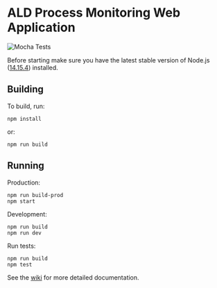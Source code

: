 # ALD Process Monitoring Web Application
![Mocha Tests](https://github.com/cs481-ekh/s21-team-jat/workflows/Mocha%20Tests/badge.svg)

Before starting make sure you have the latest stable version of Node.js ([14.15.4](https://nodejs.org/en/download/)) installed.
## Building
To build, run:
```
npm install
```
or:
```
npm run build
```

## Running
Production:
```
npm run build-prod
npm start
```

Development:
```
npm run build
npm run dev
```

Run tests:
```
npm run build
npm test
```

See the [wiki](https://github.com/cs481-ekh/s21-team-jat/wiki) for more detailed documentation.
